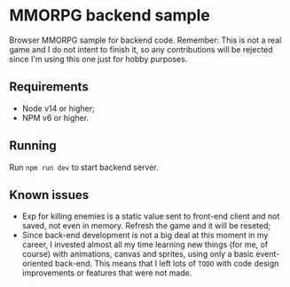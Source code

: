 # MMORPG backend sample
Browser MMORPG sample for backend code. Remember: This is not a real game and I do not intent to finish it, so any contributions will be rejected since I'm using this one just for hobby purposes.

## Requirements
- Node v14 or higher;
- NPM v6 or higher.

## Running
Run `npm run dev` to start backend server.

## Known issues
- Exp for killing enemies is a static value sent to front-end client and not saved, not even in memory. Refresh the game and it will be reseted;
- Since back-end development is not a big deal at this moment in my career, I invested almost all my time learning new things (for me, of course) with animations, canvas and sprites, using only a basic event-oriented back-end. This means that I left lots of `TODO` with code design improvements or features that were not made.